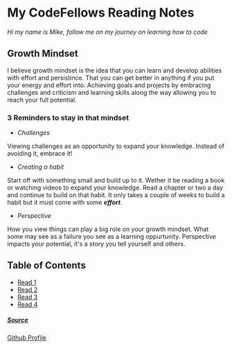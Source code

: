 # My CodeFellows Reading Notes

*Hi my name is Mike, follow me on my journey on learning how to code*

## **Growth Mindset**
                                                                                                             
I believe growth mindset is the idea that you can learn and develop abilities with effort and persistince.
That you can get better in anything if you put your energy and effort into. Achieving goals and projects
by embracing challenges and criticism and learning skills along the way allowing you to reach your full potential.


### 3 Reminders to stay in that mindset
- _Challenges_

Viewing challenges as an opportunity to expand your knowledge. Instead of avoiding it, embrace it!

- _Creating a habit_

Start off with something small and build up to it. Wether it be reading a book or watching videos to expand your knowledge.
Read a chapter or two a day and continue to build on that habit. It only takes a couple of weeks to build a habit but it must come 
with some ***effort***.

- _Perspective_

How you view things can play a big role on your growth mindset. What some may see as a failure you see as a learning oppurtunity.
Perspective impacts your potential, it's a story you tell yourself and others.


## **Table of Contents**
 
- [Read 1](https://mikefloresca.github.io/reading-notes/class1)
- [Read 2](https://mikefloresca.github.io/reading-notes/class2)
- [Read 3](https://mikefloresca.github.io/reading-notes/class3)
- [Read 4](https://mikefloresca.github.io/reading-notes/class4)

##### [Source](https://www.atlassian.com/blog/inside-atlassian/growth-mindset)



[Github Profile](https://github.com/MikeFloresca)




